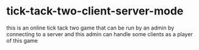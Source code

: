 # tick-tack-two-client-server-mode
this is an online tick tack two game that can be run by an admin by connecting to a server and this admin can handle some clients as a player of this game
